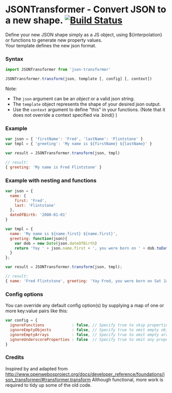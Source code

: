 # JSONTransformer - Convert JSON to a new shape. [![Build Status][ci-img]][ci]

[ci-img]:  https://travis-ci.org/georgeadamson/json-transformer.svg
[ci]:      https://travis-ci.org/georgeadamson/json-transformer

Define your new JSON shape simply as a JS object, using ${interpolation} or functions to generate new property values.
<br>
Your template defines the new json format.

### Syntax
```js
import JSONTransformer from 'json-transformer'

JSONTransformer.transform(json, template [, config] [, context])
```

Note:
- The `json` argument can be an *object* or a valid json *string*.
- The `template` object represents the shape of your desired json output.
- Use the `context` argument to define "this" in your functions. (Note that it does not override a context specified via .bind() )


### Example
```js
var json = { 'firstName': 'Fred', 'lastName': 'Flintstone' }
var tmpl = { 'greeting': 'My name is ${firstName} ${lastName}' }

var result = JSONTransformer.transform(json, tmpl)

// result:
{ greeting: 'My name is Fred Flintstone' }
```

### Example with nesting and functions
```js
var json = {
  name: {
    first: 'Fred',
    last: 'Flintstone'
  },
  dateOfBirth: '2000-01-01'
}

var tmpl = {
  name: 'My name is ${name.first} ${name.first}',
  greeting: function(json){
    var dob = new Date(json.dateOfBirth)
    return 'Yay ' + json.name.first + ', you were born on ' + dob.toDateString()
  }
};

var result = JSONTransformer.transform(json, tmpl);

// result:
{ name: 'Fred Flintstone', greeting: 'Yay Fred, you were born on Sat Jan 01 2000' }
```


### Config options

You can override any default config option(s) by supplying a map of one or more key:value pairs like this:

```js
var config = {
  ignoreFunctions            : false, // Specify true to skip properties that are defined in your template as functions.
  ignoreEmptyObjects         : false, // Specify true to omit empty objects from the result.
  ignoreEmptyArrays          : false, // Specify true to omit empty arrays from the result.
  ignoreUnderscoreProperties : false  // Specify true to omit any properties that begin with an underscore.
}
```


### Credits
Inspired by and adapted from http://www.openwebosproject.org/docs/developer_reference/foundations/json_transformer/#transformer.transform
Although functional, more work is required to tidy up some of the old code.
